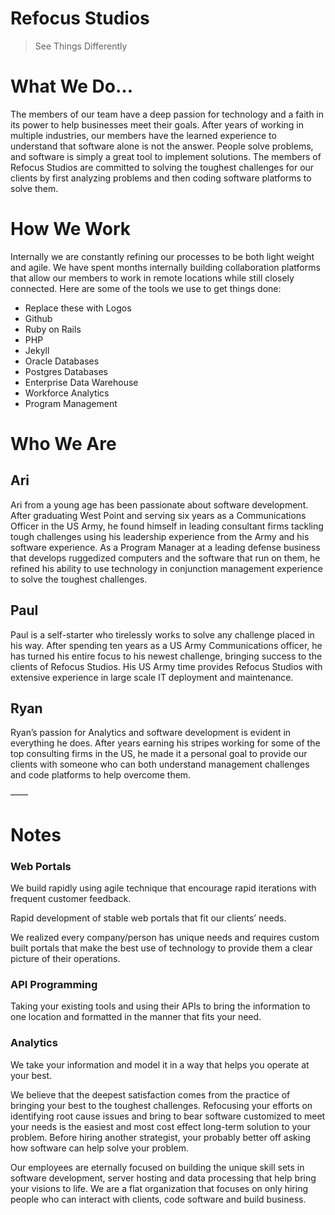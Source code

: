 # Refocus Studios

> See Things Differently

# What We Do…

The members of our team have a deep passion for technology and a faith in its power to help businesses meet their goals. After years of working in multiple industries, our members have the learned experience to understand that software alone is not the answer. People solve problems, and software is simply a great tool to implement solutions. The members of Refocus Studios are committed to solving the toughest challenges for our clients by first analyzing problems and then coding software platforms to solve them.


# How We Work

Internally we are constantly refining our processes to be both light weight and agile. We have spent months internally building collaboration platforms that allow our members to work in remote locations while still closely connected. Here are some of the tools we use to get things done:

* Replace these with Logos
* Github
* Ruby on Rails
* PHP
* Jekyll
* Oracle Databases
* Postgres Databases
* Enterprise Data Warehouse
* Workforce Analytics
* Program Management

# Who We Are

## Ari

Ari from a young age has been passionate about software development.  After graduating West Point and serving six years as a Communications Officer in the US Army, he found himself in leading consultant firms tackling tough challenges using his leadership experience from the Army and his software experience.  As a Program Manager at a leading defense business that develops ruggedized computers and the software that run on them, he refined his ability to use technology in conjunction management experience to solve the toughest challenges.   

## Paul

Paul is a self-starter who tirelessly works to solve any challenge placed in his way.  After spending ten years as a US Army Communications officer, he has turned his entire focus to his newest challenge, bringing success to the clients of Refocus Studios.  His US Army time provides Refocus Studios with extensive experience in large scale IT deployment and maintenance.  

## Ryan

Ryan’s passion for Analytics and software development is evident in everything he does.  After years earning his stripes working for some of the top consulting firms in the US, he made it a personal goal to provide our clients with someone who can both understand management challenges and code platforms to help overcome them.  


——
# Notes

### Web Portals

We build rapidly using agile technique that encourage rapid iterations with frequent customer feedback.

Rapid development of stable web portals that fit our clients’ needs. 

We realized every company/person has unique needs and requires custom built portals that make the best use of technology to provide them a clear picture of their operations.  

### API Programming

Taking your existing tools and using their APIs to bring the information to one location and formatted in the manner that fits your need.

### Analytics

We take your information and model it in a way that helps you operate at your best.  


We believe that the deepest satisfaction comes from the practice of bringing your best to the toughest challenges.  Refocusing your efforts on identifying root cause issues and bring to bear software customized to meet your needs is the easiest and most cost effect long-term solution to your problem.  Before hiring another strategist, your probably better off asking how software can help solve your problem.  


 Our employees are eternally focused on building the unique skill sets in software development, server hosting and data processing that help bring your visions to life. We are a flat organization that focuses on only hiring people who can interact with clients, code software and build business.  